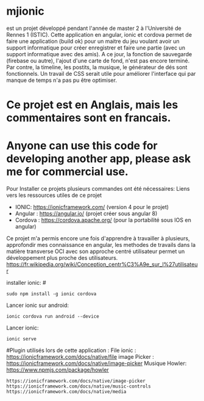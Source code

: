 # mjionic
est un projet développé pendant l'année de master 2 à l'Université de Rennes 1 (ISTIC).
Cette application en angular, ionic et cordova permet de faire une application (build ok)
pour un maitre du jeu voulant avoir un support informatique pour créer enregistrer et faire une partie (avec un support informatique avec des amis).
A ce jour, la fonction de sauvegarde (firebase ou autre), l'ajout d'une carte de fond, n'est pas encore terminé.
Par contre, la timeline, les postits, la musique, le générateur de dés sont fonctionnels.
Un travail de CSS serait utile pour améliorer l'interface qui par manque de temps n'a pas pu être optimiser.

# Ce projet est en Anglais, mais les commentaires sont en francais.

# Anyone can use this code for developing another app, please ask me for commercial use.

Pour Installer ce projets plusieurs commandes ont été nécessaires:
Liens vers les ressources utiles de ce projet 

* IONIC: https://ionicframework.com/ (version 4 pour le projet)
* Angular : https://angular.io/ (projet créer sous angular 8)
* Cordova : https://cordova.apache.org/ (pour la portabilité sous IOS en angular)

Ce projet m'a permis encore une fois d'apprendre à travailler à plusieurs, approfondir mes connaissance en angular, les methodes de travails dans la matière transverse OCI avec son approche centré utilisateur permet un développement plus proche des utilisateurs.
https://fr.wikipedia.org/wiki/Conception_centr%C3%A9e_sur_l%27utilisateur

installer ionic: #
<pre><code>sudo npm install -g ionic cordova</code></pre>

Lancer ionic sur android:
<pre><code>ionic cordova run android --device</code></pre>

Lancer ionic:
<pre><code>ionic serve</code></pre>

#Plugin utilisés lors de cette application :
File ionic : https://ionicframework.com/docs/native/file
image Picker : https://ionicframework.com/docs/native/image-picker
Musique Howler: https://www.npmjs.com/package/howler

<pre><code>https://ionicframework.com/docs/native/image-picker
https://ionicframework.com/docs/native/music-controls
https://ionicframework.com/docs/native/media

</code></pre>



